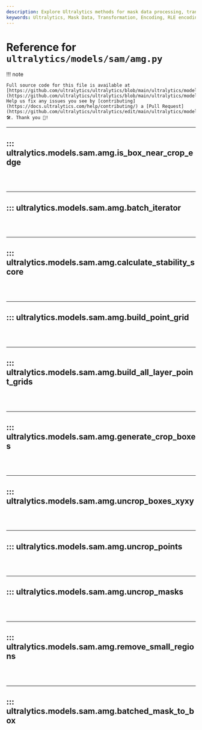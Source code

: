 ```yaml
---
description: Explore Ultralytics methods for mask data processing, transformation and encoding. Deepen your understanding of RLE encoding, image cropping and more.
keywords: Ultralytics, Mask Data, Transformation, Encoding, RLE encoding, Image cropping, Pytorch, SAM, AMG, Ultralytics model
---
```


# Reference for `ultralytics/models/sam/amg.py`

!!! note

    Full source code for this file is available at [https://github.com/ultralytics/ultralytics/blob/main/ultralytics/models/sam/amg.py](https://github.com/ultralytics/ultralytics/blob/main/ultralytics/models/sam/amg.py). Help us fix any issues you see by [contributing](https://docs.ultralytics.com/help/contributing/) a [Pull Request](https://github.com/ultralytics/ultralytics/edit/main/ultralytics/models/sam/amg.py) 🛠️. Thank you 🙏!

---
## ::: ultralytics.models.sam.amg.is_box_near_crop_edge
<br><br>

---
## ::: ultralytics.models.sam.amg.batch_iterator
<br><br>

---
## ::: ultralytics.models.sam.amg.calculate_stability_score
<br><br>

---
## ::: ultralytics.models.sam.amg.build_point_grid
<br><br>

---
## ::: ultralytics.models.sam.amg.build_all_layer_point_grids
<br><br>

---
## ::: ultralytics.models.sam.amg.generate_crop_boxes
<br><br>

---
## ::: ultralytics.models.sam.amg.uncrop_boxes_xyxy
<br><br>

---
## ::: ultralytics.models.sam.amg.uncrop_points
<br><br>

---
## ::: ultralytics.models.sam.amg.uncrop_masks
<br><br>

---
## ::: ultralytics.models.sam.amg.remove_small_regions
<br><br>

---
## ::: ultralytics.models.sam.amg.batched_mask_to_box
<br><br>
